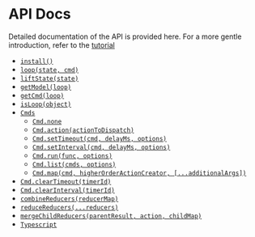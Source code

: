 # API Docs

Detailed documentation of the API is provided here. For a more gentle introduction, refer to the [tutorial](../tutorial/README.md)

* [`install()`](install.md)
* [`loop(state, cmd)`](loop.md)
* [`liftState(state)`](liftState.md)
* [`getModel(loop)`](getModel.md)
* [`getCmd(loop)`](getCmd.md)
* [`isLoop(object)`](isLoop.md)
* [`Cmds`](cmds.md)
  * [`Cmd.none`](cmds.md#cmdnone)
  * [`Cmd.action(actionToDispatch)`](cmds.md#cmdactionactiontodispatch)
  * [`Cmd.setTimeout(cmd, delayMs, options)`](cmds.md#cmdsettimeoutcmd-delayms-options)
  * [`Cmd.setInterval(cmd, delayMs, options)`](cmds.md#cmdsetintervalcmd-delayms-options)
  * [`Cmd.run(func, options)`](cmds.md#cmdrunfunc-options)
  * [`Cmd.list(cmds, options)`](cmds.md#cmdlistcmds-options)
  * [`Cmd.map(cmd, higherOrderActionCreator, [...additionalArgs])`](cmds.md#cmdmapcmd-higherorderactioncreator-additionalargs)
* [`Cmd.clearTimeout(timerId)`](cmds.md#cmdcleartimeouttimerid)
* [`Cmd.clearInterval(timerId)`](cmds.md#cmdclearintervaltimerid)
* [`combineReducers(reducerMap)`](combine-reducers.md)
* [`reduceReducers(...reducers)`](reduce-reducers.md)
* [`mergeChildReducers(parentResult, action, childMap)`](merge-child-reducers.md)
* [`Typescript`](TypeScript.md)